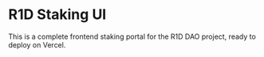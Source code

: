 # R1D Staking UI
This is a complete frontend staking portal for the R1D DAO project, ready to deploy on Vercel.